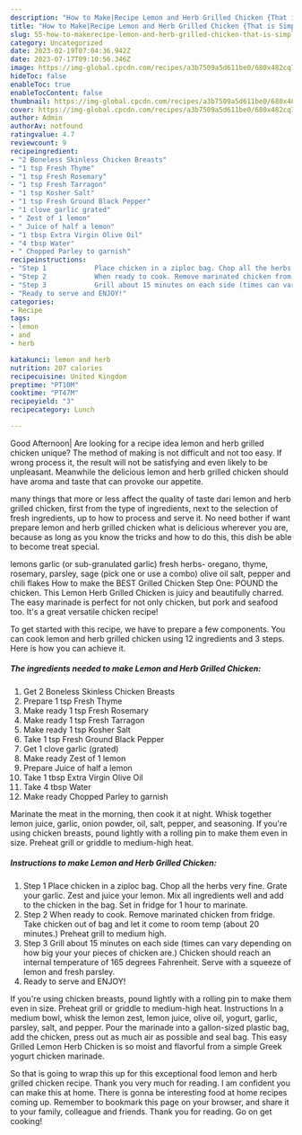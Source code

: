 ```yaml
---
description: "How to Make|Recipe Lemon and Herb Grilled Chicken {That is Simple"
title: "How to Make|Recipe Lemon and Herb Grilled Chicken {That is Simple"
slug: 55-how-to-makerecipe-lemon-and-herb-grilled-chicken-that-is-simple
category: Uncategorized
date: 2023-02-19T07:04:36.942Z
date: 2023-07-17T09:10:56.346Z
image: https://img-global.cpcdn.com/recipes/a3b7509a5d611be0/680x482cq70/lemon-and-herb-grilled-chicken-recipe-main-photo.jpg
hideToc: false
enableToc: true
enableTocContent: false
thumbnail: https://img-global.cpcdn.com/recipes/a3b7509a5d611be0/680x482cq70/lemon-and-herb-grilled-chicken-recipe-main-photo.jpg
cover: https://img-global.cpcdn.com/recipes/a3b7509a5d611be0/680x482cq70/lemon-and-herb-grilled-chicken-recipe-main-photo.jpg
author: Admin
authorAv: notfound
ratingvalue: 4.7
reviewcount: 9
recipeingredient:
- "2 Boneless Skinless Chicken Breasts"
- "1 tsp Fresh Thyme"
- "1 tsp Fresh Rosemary"
- "1 tsp Fresh Tarragon"
- "1 tsp Kosher Salt"
- "1 tsp Fresh Ground Black Pepper"
- "1 clove garlic grated"
- " Zest of 1 lemon"
- " Juice of half a lemon"
- "1 tbsp Extra Virgin Olive Oil"
- "4 tbsp Water"
- " Chopped Parley to garnish"
recipeinstructions:
- "Step 1            Place chicken in a ziploc bag. Chop all the herbs very fine. Grate your garlic. Zest and juice your lemon. Mix all ingredients well and add to the chicken in the bag. Set in fridge for 1 hour to marinate."
- "Step 2            When ready to cook. Remove marinated chicken from fridge. Take chicken out of bag and let it come to room temp (about 20 minutes.) Preheat grill to medium high."
- "Step 3            Grill about 15 minutes on each side (times can vary depending on how big your your pieces of chicken are.) Chicken should reach an internal temperature of 165 degrees Fahrenheit. Serve with a squeeze of lemon and fresh parsley."
- "Ready to serve and ENJOY!"
categories:
- Recipe
tags:
- lemon
- and
- herb

katakunci: lemon and herb 
nutrition: 207 calories
recipecuisine: United Kingdom
preptime: "PT10M"
cooktime: "PT47M"
recipeyield: "3"
recipecategory: Lunch

---
```



Good Afternoon| Are looking for a recipe idea lemon and herb grilled chicken unique? The method of making is not difficult and not too easy. If wrong process it, the result will not be satisfying and even likely to be unpleasant. Meanwhile the delicious lemon and herb grilled chicken should have aroma and taste that can provoke our appetite.






many things that more or less affect the quality of taste dari lemon and herb grilled chicken, first from the type of ingredients, next to the selection of fresh ingredients, up to how to process and serve it. No need bother if want prepare lemon and herb grilled chicken what is delicious wherever you are, because as long as you know the tricks and how to do this, this dish be able to become treat  special.


lemons garlic (or sub-granulated garlic) fresh herbs- oregano, thyme, rosemary, parsley, sage (pick one or use a combo) olive oil salt, pepper and chili flakes How to make the BEST Grilled Chicken Step One: POUND the chicken. This Lemon Herb Grilled Chicken is juicy and beautifully charred. The easy marinade is perfect for not only chicken, but pork and seafood too. It&#39;s a great versatile chicken recipe!


To get started with this recipe, we have to prepare a few components. You can cook lemon and herb grilled chicken using 12 ingredients and 3 steps. Here is how you can achieve it.

<!--inarticleads1-->

##### The ingredients needed to make Lemon and Herb Grilled Chicken:

1. Get 2 Boneless Skinless Chicken Breasts
1. Prepare 1 tsp Fresh Thyme
1. Make ready 1 tsp Fresh Rosemary
1. Make ready 1 tsp Fresh Tarragon
1. Make ready 1 tsp Kosher Salt
1. Take 1 tsp Fresh Ground Black Pepper
1. Get 1 clove garlic (grated)
1. Make ready  Zest of 1 lemon
1. Prepare  Juice of half a lemon
1. Take 1 tbsp Extra Virgin Olive Oil
1. Take 4 tbsp Water
1. Make ready  Chopped Parley to garnish


Marinate the meat in the morning, then cook it at night. Whisk together lemon juice, garlic, onion powder, oil, salt, pepper, and seasoning. If you&#39;re using chicken breasts, pound lightly with a rolling pin to make them even in size. Preheat grill or griddle to medium-high heat. 

<!--inarticleads2-->

##### Instructions to make Lemon and Herb Grilled Chicken:

1. Step 1            Place chicken in a ziploc bag. Chop all the herbs very fine. Grate your garlic. Zest and juice your lemon. Mix all ingredients well and add to the chicken in the bag. Set in fridge for 1 hour to marinate.
1. Step 2            When ready to cook. Remove marinated chicken from fridge. Take chicken out of bag and let it come to room temp (about 20 minutes.) Preheat grill to medium high.
1. Step 3            Grill about 15 minutes on each side (times can vary depending on how big your your pieces of chicken are.) Chicken should reach an internal temperature of 165 degrees Fahrenheit. Serve with a squeeze of lemon and fresh parsley.
1. Ready to serve and ENJOY!

If you&#39;re using chicken breasts, pound lightly with a rolling pin to make them even in size. Preheat grill or griddle to medium-high heat. Instructions In a medium bowl, whisk the lemon zest, lemon juice, olive oil, yogurt, garlic, parsley, salt, and pepper. Pour the marinade into a gallon-sized plastic bag, add the chicken, press out as much air as possible and seal bag. This easy Grilled Lemon Herb Chicken is so moist and flavorful from a simple Greek yogurt chicken marinade. 

So that is going to wrap this up for this exceptional food lemon and herb grilled chicken recipe. Thank you very much for reading. I am confident you can make this at home. There is gonna be interesting food at home recipes coming up. Remember to bookmark this page on your browser, and share it to your family, colleague and friends. Thank you for reading. Go on get cooking!
